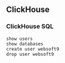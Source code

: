 ## ClickHouse

### ClickHouse SQL

```
show users
show databases
create user websoft9
drop user websoft9
```

